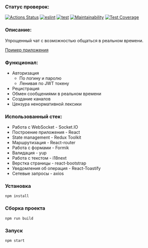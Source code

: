 ### Статус проверок:
[![Actions Status](https://github.com/Timurkazan99/frontend-project-lvl4/workflows/hexlet-check/badge.svg)](https://github.com/Timurkazan99/frontend-project-lvl4/actions)
[![eslint](https://github.com/Timurkazan99/frontend-project-lvl4/actions/workflows/eslint.yml/badge.svg)](https://github.com/Timurkazan99/frontend-project-lvl4/actions/workflows/eslint.yml)
[![test](https://github.com/Timurkazan99/frontend-project-lvl4/actions/workflows/test.yml/badge.svg)](https://github.com/Timurkazan99/frontend-project-lvl4/actions/workflows/test.yml)
[![Maintainability](https://api.codeclimate.com/v1/badges/9000549e833a8be3eb4c/maintainability)](https://codeclimate.com/github/Timurkazan99/frontend-project-lvl2/maintainability)
[![Test Coverage](https://api.codeclimate.com/v1/badges/9000549e833a8be3eb4c/test_coverage)](https://codeclimate.com/github/Timurkazan99/frontend-project-lvl2/test_coverage)

### Описание:
Упрощенный чат с возможностью общаться в реальном времени.

[Пример приложения](http://ovz1.j66826829.wmekm.vps.myjino.ru/chat/)

### Функционал:

- Авторизация
  - По логину и паролю
  - Ленивая по JWT токену
- Рецистрация
- Обмен сообщениями в реальном времени
- Создание каналов
- Цензура ненормативной лексики

### Использованный стек:
- Работа с WebSocket - Socket.IO
- Построение приложения - React
- State management - Redux Toolkit
- Маршрутизация - React-router
- Работа с формами - Formik
- Валидация - yup
- Работа с текстом - i18next
- Верстка страницы - react-bootstrap
- Уведомления об операция - React-Toastify
- Сетевые запросы - axios

### Установка
`npm install`

### Сборка проекта
`npm run build`

### Запуск
`npm start`